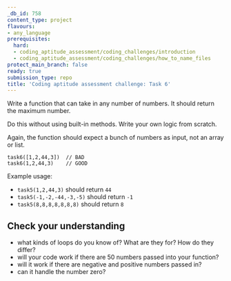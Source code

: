 ```yaml
---
_db_id: 758
content_type: project
flavours:
- any_language
prerequisites:
  hard:
  - coding_aptitude_assessment/coding_challenges/introduction
  - coding_aptitude_assessment/coding_challenges/how_to_name_files
protect_main_branch: false
ready: true
submission_type: repo
title: 'Coding aptitude assessment challenge: Task 6'
---
```


Write a function that can take in any number of numbers. It should return the maximum number.

Do this without using built-in methods. Write your own logic from scratch.

Again, the function should expect a bunch of numbers as input, not an array or list.

```
task6([1,2,44,3])  // BAD
task6(1,2,44,3)    // GOOD
```

Example usage:

- `task5(1,2,44,3)` should return `44`
- `task5(-1,-2,-44,-3,-5)` should return `-1`
- `task5(8,8,8,8,8,8,8)` should return `8`

## Check your understanding

- what kinds of loops do you know of? What are they for? How do they differ?
- will your code work if there are 50 numbers passed into your function?
- will it work if there are negative and positive numbers passed in?
- can it handle the number zero?